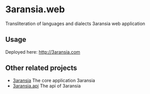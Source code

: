 # 3aransia.web

Transliteration of languages and dialects 3aransia web application

## Usage

Deployed here: http://3aransia.com

## Other related projects

- [3aransia](https://github.com/3aransia/3aransia.web) The core application 3aransia
- [3aransia.api](https://github.com/3aransia/3aransia.api) The api of 3aransia